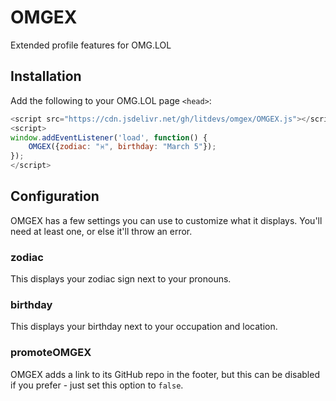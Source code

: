 # OMGEX

Extended profile features for OMG.LOL

## Installation

Add the following to your OMG.LOL page `<head>`:

```js
<script src="https://cdn.jsdelivr.net/gh/litdevs/omgex/OMGEX.js"></script>
<script>
window.addEventListener('load', function() {
    OMGEX({zodiac: "♓︎", birthday: "March 5"});
});
</script>
```

## Configuration

OMGEX has a few settings you can use to customize what it displays. You'll need at least one, or else it'll throw an error.

### zodiac

This displays your zodiac sign next to your pronouns.

### birthday

This displays your birthday next to your occupation and location.

### promoteOMGEX

OMGEX adds a link to its GitHub repo in the footer, but this can be disabled if you prefer - just set this option to `false`.
